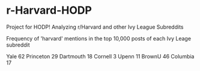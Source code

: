 # r-Harvard-HODP
Project for HODP! Analyzing r/Harvard and other Ivy League Subreddits

Frequency of 'harvard' mentions in the top 10,000 posts of each Ivy Leage subreddit

Yale 62
Princeton 29
Dartmouth 18
Cornell 3
Upenn 11
BrownU 46
Columbia 17
